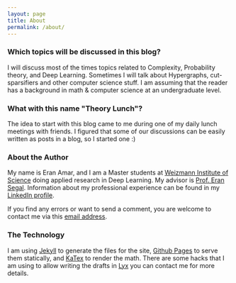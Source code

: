 ```yaml
---
layout: page
title: About
permalink: /about/
---
```


### Which topics will be discussed in this blog?

I will discuss most of the times topics related to Complexity, Probability theory, and Deep Learning. Sometimes I will talk about Hypergraphs, cut-sparsifiers and other computer science stuff. I am assuming that the reader has a background in math & computer science at an undergraduate level.


### What with this name "Theory Lunch"?
 
The idea to start with this blog came to me during one of my daily lunch meetings with friends. I figured that some of our discussions can be easily written as posts in a blog, so I started one :)


### About the Author

My name is Eran Amar, and I am a Master students at [Weizmann Institute of Science](https://www.weizmann.ac.il/feinberg/academics/msc-program-outline) doing applied research in Deep Learning. My advisor is [Prof. Eran Segal](http://www.wisdom.weizmann.ac.il/~/eran/). 
Information about my professional experience can be found in my [LinkedIn profile](https://www.linkedin.com/in/eranamar/).

If you find any errors or want to send a comment, you are welcome to contact me via this [email address](mailto:eran.amar@weizmann.ac.il). 

### The Technology

I am using [Jekyll](https://jekyllrb.com/) to generate the files for the site, [Github Pages](https://pages.github.com/) to serve them statically, and [KaTex](https://khan.github.io/KaTeX/) to render the math. There are some hacks that I am using to allow writing the drafts in [Lyx](https://www.lyx.org/AdditionalSoftware) you can contact me for more details.  